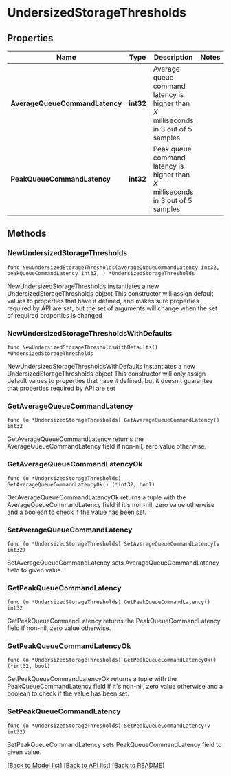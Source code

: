 # UndersizedStorageThresholds

## Properties

Name | Type | Description | Notes
------------ | ------------- | ------------- | -------------
**AverageQueueCommandLatency** | **int32** | Average queue command latency is higher than *X* milliseconds in 3 out of 5 samples. | 
**PeakQueueCommandLatency** | **int32** | Peak queue command latency is higher than *X* milliseconds in 3 out of 5 samples. | 

## Methods

### NewUndersizedStorageThresholds

`func NewUndersizedStorageThresholds(averageQueueCommandLatency int32, peakQueueCommandLatency int32, ) *UndersizedStorageThresholds`

NewUndersizedStorageThresholds instantiates a new UndersizedStorageThresholds object
This constructor will assign default values to properties that have it defined,
and makes sure properties required by API are set, but the set of arguments
will change when the set of required properties is changed

### NewUndersizedStorageThresholdsWithDefaults

`func NewUndersizedStorageThresholdsWithDefaults() *UndersizedStorageThresholds`

NewUndersizedStorageThresholdsWithDefaults instantiates a new UndersizedStorageThresholds object
This constructor will only assign default values to properties that have it defined,
but it doesn't guarantee that properties required by API are set

### GetAverageQueueCommandLatency

`func (o *UndersizedStorageThresholds) GetAverageQueueCommandLatency() int32`

GetAverageQueueCommandLatency returns the AverageQueueCommandLatency field if non-nil, zero value otherwise.

### GetAverageQueueCommandLatencyOk

`func (o *UndersizedStorageThresholds) GetAverageQueueCommandLatencyOk() (*int32, bool)`

GetAverageQueueCommandLatencyOk returns a tuple with the AverageQueueCommandLatency field if it's non-nil, zero value otherwise
and a boolean to check if the value has been set.

### SetAverageQueueCommandLatency

`func (o *UndersizedStorageThresholds) SetAverageQueueCommandLatency(v int32)`

SetAverageQueueCommandLatency sets AverageQueueCommandLatency field to given value.


### GetPeakQueueCommandLatency

`func (o *UndersizedStorageThresholds) GetPeakQueueCommandLatency() int32`

GetPeakQueueCommandLatency returns the PeakQueueCommandLatency field if non-nil, zero value otherwise.

### GetPeakQueueCommandLatencyOk

`func (o *UndersizedStorageThresholds) GetPeakQueueCommandLatencyOk() (*int32, bool)`

GetPeakQueueCommandLatencyOk returns a tuple with the PeakQueueCommandLatency field if it's non-nil, zero value otherwise
and a boolean to check if the value has been set.

### SetPeakQueueCommandLatency

`func (o *UndersizedStorageThresholds) SetPeakQueueCommandLatency(v int32)`

SetPeakQueueCommandLatency sets PeakQueueCommandLatency field to given value.



[[Back to Model list]](../README.md#documentation-for-models) [[Back to API list]](../README.md#documentation-for-api-endpoints) [[Back to README]](../README.md)


